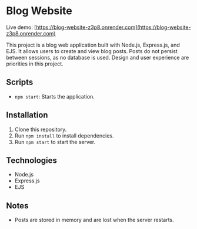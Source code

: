 # Blog Website

Live demo: [https://blog-website-z3p8.onrender.com](https://blog-website-z3p8.onrender.com)

This project is a blog web application built with Node.js, Express.js, and EJS. It allows users to create and view blog posts. Posts do not persist between sessions, as no database is used. Design and user experience are priorities in this project.

## Scripts

- `npm start`: Starts the application.

## Installation

1. Clone this repository.
2. Run `npm install` to install dependencies.
3. Run `npm start` to start the server.

## Technologies
- Node.js
- Express.js
- EJS

## Notes
- Posts are stored in memory and are lost when the server restarts.
